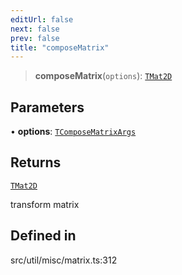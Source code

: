 ```yaml
---
editUrl: false
next: false
prev: false
title: "composeMatrix"
---
```


> **composeMatrix**(`options`): [`TMat2D`](/api/type-aliases/tmat2d/)

## Parameters

• **options**: [`TComposeMatrixArgs`](/api/namespaces/util/type-aliases/tcomposematrixargs/)

## Returns

[`TMat2D`](/api/type-aliases/tmat2d/)

transform matrix

## Defined in

src/util/misc/matrix.ts:312
